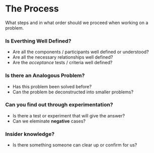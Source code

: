 # The Process

What steps and in what order should we proceed when working on a problem. 

### Is Everthing Well Defined?

* Are all the components / participants well defined or understood?
* Are all the necessary relationships well defined?
* Are the *acceptance* tests / criteria well defined?

### Is there an Analogous Problem?

* Has this problem been solved before? 
* Can the problem be deconstructed into smaller problems?

### Can you find out through experimentation?

* Is there a test or experiment that will give the answer?
* Can we eleminate **negative** cases?

### Insider knowledge?

* Is there something someone can clear up or confirm for us?